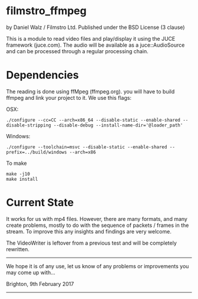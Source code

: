 
filmstro_ffmpeg
===============

by Daniel Walz / Filmstro Ltd.
Published under the BSD License (3 clause)

This is a module to read video files and play/display it using the JUCE 
framework (juce.com). The audio will be available as a juce::AudioSource and 
can be processed through a regular processing chain.

Dependencies
============

The reading is done using ffMpeg (ffmpeg.org). you will have to build ffmpeg
and link your project to it. We use this flags:

OSX:

    ./configure --cc=CC --arch=x86_64 --disable-static --enable-shared --disable-stripping --disable-debug --install-name-dir='@loader_path'

Windows:

    ./configure --toolchain=msvc --disable-static --enable-shared --prefix=../build/windows --arch=x86 

To make

    make -j10
    make install


Current State
=============

It works for us with mp4 files. However, there are many formats, and many create
problems, mostly to do with the sequence of packets / frames in the stream. To
improve this any insights and findings are very welcome.

The VideoWriter is leftover from a previous test and will be completely rewritten.

********************************************************************************

We hope it is of any use, let us know of any problems or improvements you may 
come up with...

Brighton, 9th February 2017

********************************************************************************
